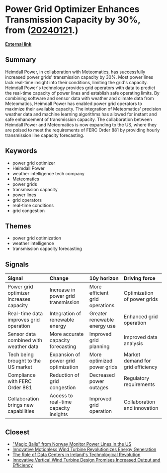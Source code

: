 # __Power Grid Optimizer Enhances Transmission Capacity by 30%__, from ([20240121](https://kghosh.substack.com/p/20240121).)

__[External link](https://electrek.co/2023/12/07/heimdall-power-meteomatics-grid-capacity-30-percent/)__



## Summary

Heimdall Power, in collaboration with Meteomatics, has successfully increased power grids' transmission capacity by 30%. Most power lines lack real-time insight into their conditions, limiting the grid's capacity. Heimdall Power's technology provides grid operators with data to predict the real-time capacity of power lines and establish safe operating limits. By combining software and sensor data with weather and climate data from Meteomatics, Heimdall Power has enabled power grid operators to maximize their available capacity. The integration of Meteomatics' precision weather data and machine learning algorithms has allowed for instant and safe enhancement of transmission capacity. The collaboration between Heimdall Power and Meteomatics is now expanding to the US, where they are poised to meet the requirements of FERC Order 881 by providing hourly transmission line capacity forecasting.

## Keywords

* power grid optimizer
* Heimdall Power
* weather intelligence tech company
* Meteomatics
* power grids
* transmission capacity
* power lines
* grid operators
* real-time conditions
* grid congestion

## Themes

* power grid optimization
* weather intelligence
* transmission capacity forecasting

## Signals

| Signal                                  | Change                                | 10y horizon                    | Driving force                     |
|:----------------------------------------|:--------------------------------------|:-------------------------------|:----------------------------------|
| Power grid optimizer increases capacity | Increase in power grid transmission   | More efficient grid operations | Optimization of power grids       |
| Real-time data improves grid operation  | Integration of renewable energy       | Greater renewable energy use   | Enhanced grid operation           |
| Sensor data combined with weather data  | More accurate capacity forecasting    | Improved grid planning         | Improved data analysis            |
| Tech being brought to the US market     | Expansion of power grid optimization  | More optimized power grids     | Market demand for grid efficiency |
| Compliance with FERC Order 881          | Reduction of grid congestion          | Decreased power outages        | Regulatory requirements           |
| Collaboration brings new capabilities   | Access to real-time capacity insights | Improved grid operation        | Collaboration and innovation      |

## Closest

* ["Magic Balls" from Norway Monitor Power Lines in the US](5f6b61cf3188966409a86606c4fb6134)
* [Innovative Motionless Wind Turbine Revolutionizes Energy Generation](e6a8537f7a69f6801ef58f226c538321)
* [The Role of Data Centers in Ireland's Technological Revolution](fe8c9a54a3dbc61b0abc367d14524f53)
* [Innovative Vertical Wind Turbine Design Promises Increased Output and Efficiency](d4b9614dce0dbe9cd944ed6cb3022d12)